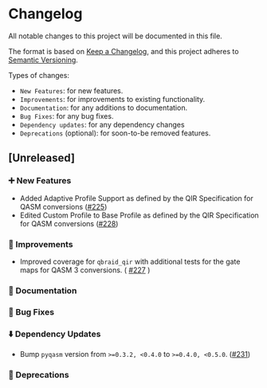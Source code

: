 # Changelog

All notable changes to this project will be documented in this file.

The format is based on [Keep a Changelog](https://keepachangelog.com/en/1.1.0/), and this project adheres to [Semantic Versioning](https://semver.org/spec/v2.0.0.html).

Types of changes:
- `New Features`: for new features.
- `Improvements`: for improvements to existing functionality.
- `Documentation`: for any additions to documentation.
- `Bug Fixes`: for any bug fixes.
- `Dependency updates`: for any dependency changes
- `Deprecations` (optional): for soon-to-be removed features.

## [Unreleased]

### ➕  New Features 

- Added Adaptive Profile Support as defined by the QIR Specification for QASM conversions ([#225](https://github.com/qBraid/qbraid-qir/pull/225))
- Edited Custom Profile to Base Profile as defined by the QIR Specification for QASM conversions ([#228](https://github.com/qBraid/qbraid-qir/pull/228))

### 🌟  Improvements
- Improved coverage for `qbraid_qir` with additional tests for the gate maps for QASM 3 conversions. ( [#227](https://github.com/qBraid/qbraid-qir/pull/227) )

### 📜  Documentation

### 🐛  Bug Fixes

### ⬇️  Dependency Updates 
- Bump `pyqasm` version from `>=0.3.2, <0.4.0` to `>=0.4.0, <0.5.0`. ([#231](https://github.com/qBraid/qbraid-qir/pull/231))

### 👋  Deprecations
